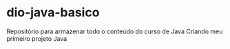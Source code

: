 # dio-java-basico
Repositório para armazenar todo o conteúdo do curso de Java
Criando meu primeiro projeto Java